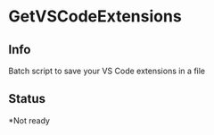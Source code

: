 # GetVSCodeExtensions

## Info
Batch script to save your VS Code extensions in a file

## Status
*Not ready
